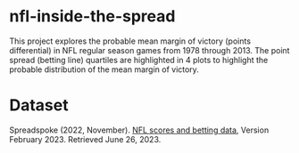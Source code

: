 # nfl-inside-the-spread

This project explores the probable mean margin of victory (points differential) in NFL regular season games from 1978 through 2013. The point spread (betting line) quartiles are highlighted in 4 plots to highlight the probable distribution of the mean margin of victory.

# Dataset

Spreadspoke (2022, November). [NFL scores and betting data](https://www.kaggle.com/datasets/tobycrabtree/nfl-scores-and-betting-data), Version February 2023. Retrieved June 26, 2023.